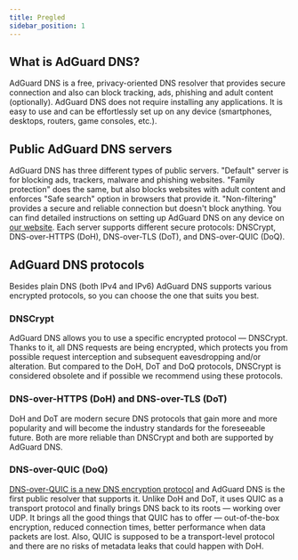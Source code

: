 ```yaml
---
title: Pregled
sidebar_position: 1
---
```


## What is AdGuard DNS?

AdGuard DNS is a free, privacy-oriented DNS resolver that provides secure connection and also can block tracking, ads, phishing and adult content (optionally). AdGuard DNS does not require installing any applications. It is easy to use and can be effortlessly set up on any device (smartphones, desktops, routers, game consoles, etc.).

## Public AdGuard DNS servers

AdGuard DNS has three different types of public servers. "Default" server is for blocking ads, trackers, malware and phishing websites. "Family protection" does the same, but also blocks websites with adult content and enforces "Safe search" option in browsers that provide it. "Non-filtering" provides a secure and reliable connection but doesn't block anything. You can find detailed instructions on setting up AdGuard DNS on any device on [our website](https://adguard-dns.io/public-dns.html). Each server supports different secure protocols: DNSCrypt, DNS-over-HTTPS (DoH), DNS-over-TLS (DoT), and DNS-over-QUIC (DoQ).

## AdGuard DNS protocols

Besides plain DNS (both IPv4 and IPv6) AdGuard DNS supports various encrypted protocols, so you can choose the one that suits you best.

### DNSCrypt

AdGuard DNS allows you to use a specific encrypted protocol — DNSCrypt. Thanks to it, all DNS requests are being encrypted, which protects you from possible request interception and subsequent eavesdropping and/or alteration. But compared to the DoH, DoT and DoQ protocols, DNSCrypt is considered obsolete and if possible we recommend using these protocols.

### DNS-over-HTTPS (DoH) and DNS-over-TLS (DoT)

DoH and DoT are modern secure DNS protocols that gain more and more popularity and will become the industry standards for the foreseeable future. Both are more reliable than DNSCrypt and both are supported by AdGuard DNS.

### DNS-over-QUIC (DoQ)

[DNS-over-QUIC is a new DNS encryption protocol](https://adguard.com/blog/dns-over-quic.html) and AdGuard DNS is the first public resolver that supports it. Unlike DoH and DoT, it uses QUIC as a transport protocol and finally brings DNS back to its roots — working over UDP. It brings all the good things that QUIC has to offer — out-of-the-box encryption, reduced connection times, better performance when data packets are lost. Also, QUIC is supposed to be a transport-level protocol and there are no risks of metadata leaks that could happen with DoH.
